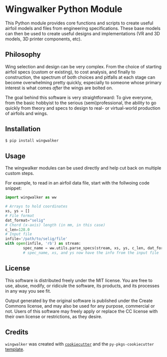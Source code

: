 # Wingwalker Python Module

This Python module provides core functions and scripts to create useful airfoil models
and files from engineering specifications.  These base models can then be used to 
create useful designs and implementations (VR and 3D models, 3D printer components, etc).

## Philosophy

Wing selection and design can be very complex.  From the choice of starting
airfoil specs (custom or existing), to cost analysis, and finally to construction, the spectrum of
both choices and pitfalls at each stage can become overwhelming pretty quickly, especially to 
someone whose primary interest is what comes _after_ the wings are bolted on. 

The goal behind this software is very straightforward:  To give everyone, from 
the basic hobbyist to the serious (semi)professional, the ability to go quickly from theory and
specs to design to real- or virtual-world production of airfoils and wings.

## Installation

```bash
$ pip install wingwalker
```

## Usage

The wingwalker modules can be used directly and help cut back on multiple custom steps.

For example, to read in an airfoil data file, start with the follwoing code snippet:

```python
import wingwalker as ww

# Arrays to hold coordinates
xs, ys = []
# File format
dat_format="selig"
# Chord (x-axis) length (in mm, in this case)
c_len=128.0 
# Input file
infile='/path/to/selig/file'
with open(infile, 'rb') as stream:
        spec_name = ww.utils.parse_specs(stream, xs, ys, c_len, dat_format)
        # spec_name, xs, and ys now have the info from the input file

```

## License

This software is distributed freely under the MIT license.  You are free to use, abuse, modify, 
or ridicule the software, its products, and its processes in any way you see fit.

Output generated by the original software is published under the Create Commons license, and may
also be used for any purpose, commercial or not.  Users of this software may freely apply or replace the CC 
license with their own license or restrictions, as they desire.

## Credits

`wingwalker` was created with [`cookiecutter`](https://cookiecutter.readthedocs.io/en/latest/) and the `py-pkgs-cookiecutter` [template](https://github.com/py-pkgs/py-pkgs-cookiecutter).
